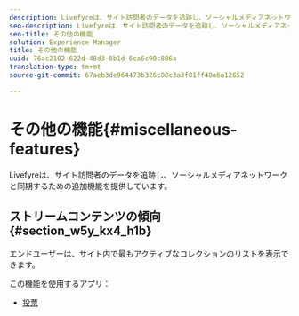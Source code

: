 ```yaml
---
description: Livefyreは、サイト訪問者のデータを追跡し、ソーシャルメディアネットワークと同期するための追加機能を提供しています。
seo-description: Livefyreは、サイト訪問者のデータを追跡し、ソーシャルメディアネットワークと同期するための追加機能を提供しています。
seo-title: その他の機能
solution: Experience Manager
title: その他の機能
uuid: 76ac2102-622d-48d3-8b1d-6ca6c90c806a
translation-type: tm+mt
source-git-commit: 67aeb3de964473b326c88c3a3f81ff48a6a12652

---
```



# その他の機能{#miscellaneous-features}

Livefyreは、サイト訪問者のデータを追跡し、ソーシャルメディアネットワークと同期するための追加機能を提供しています。

## ストリームコンテンツの傾向 {#section_w5y_kx4_h1b}

エンドユーザーは、サイト内で最もアクティブなコレクションのリストを表示できます。

この機能を使用するアプリ：

* [投票](../c-about-apps/c-polls-app/c-polls-app.md#c_polls_app)

